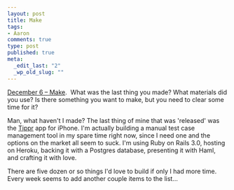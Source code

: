 ```yaml
--- 
layout: post
title: Make
tags: 
- Aaron
comments: true
type: post
published: true
meta: 
  _edit_last: "2"
  _wp_old_slug: ""
---
```

<a href="http://www.reverb10.com/december-6-make/">December 6 – Make</a>.  What was the last thing you made? What materials did you use? Is there something you want to make, but you need to clear some time for it?

Man, what haven't I made? The last thing of mine that was 'released' was the <a href="http://tippr.com">Tippr</a> app for iPhone. I'm actually building a manual test case management tool in my spare time right now, since I need one and the options on the market all seem to suck. I'm using Ruby on Rails 3.0, hosting on Heroku, backing it with a Postgres database, presenting it with Haml, and crafting it with love.

There are five dozen or so things I'd love to build if only I had more time. Every week seems to add another couple items to the list...

